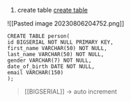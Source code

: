 
1. create table [create table]( ./TABLE_LIFECYCLE.md)

![[Pasted image 20230806204752.png]]

```
CREATE TABLE person(
id BIGSERIAL NOT NULL PRIMARY KEY,
first_name VARCHAR(50) NOT NULL,
last_name VARCHAR(50) NOT NULL,
gender VARCHAR(7) NOT NULL,
date_of_birth DATE NOT NULL,
email VARCHAR(150)
);
```

> [[BIGSERIAL]] -> auto increment